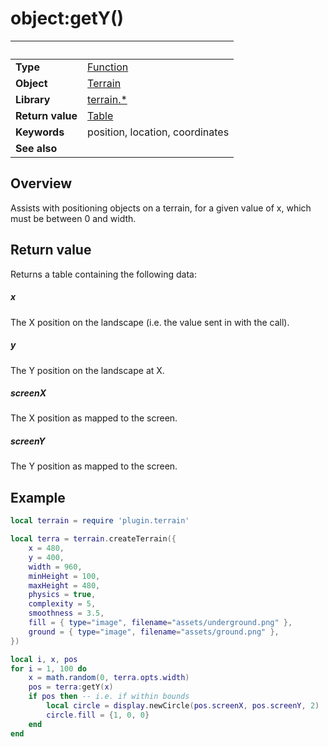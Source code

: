 # object:getY()

|                      | &nbsp;
| -------------------- | ---------------------------------------------------------------
| __Type__             | [Function](https://docs.coronalabs.com/api/type/Function.html)
| __Object__           | [Terrain](Readme.markdown)
| __Library__          | [terrain.*](Readme.markdown)
| __Return value__     | [Table](https://docs.coronalabs.com/api/type/Table.html)
| __Keywords__         | position, location, coordinates
| __See also__         |


## Overview

Assists with positioning objects on a terrain, for a given value of x, which must be between 0 and width.

## Return value

Returns a table containing the following data:

##### x

The X position on the landscape (i.e. the value sent in with the call).

##### y

The Y position on the landscape at X.

##### screenX

The X position as mapped to the screen.

##### screenY

The Y position as mapped to the screen.


## Example

``````lua
local terrain = require 'plugin.terrain'

local terra = terrain.createTerrain({
    x = 480,
    y = 400,
    width = 960,
    minHeight = 100,
    maxHeight = 480,
    physics = true,
    complexity = 5,
    smoothness = 3.5,
    fill = { type="image", filename="assets/underground.png" },
    ground = { type="image", filename="assets/ground.png" },
})

local i, x, pos
for i = 1, 100 do
    x = math.random(0, terra.opts.width)
    pos = terra:getY(x)
    if pos then -- i.e. if within bounds
        local circle = display.newCircle(pos.screenX, pos.screenY, 2)
        circle.fill = {1, 0, 0}
    end
end
``````
